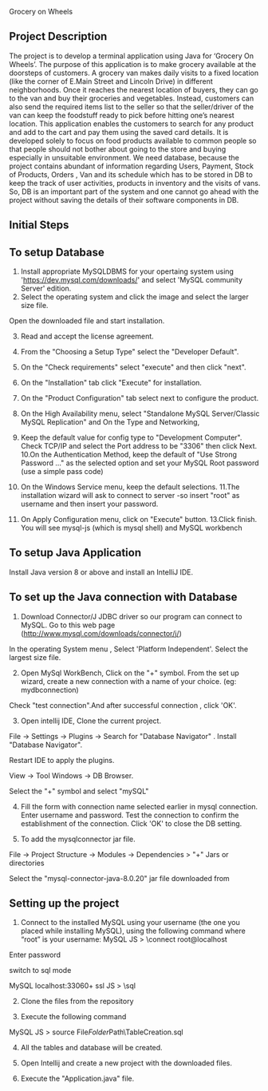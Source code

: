 Grocery on Wheels


Project Description
-----------------------------
The project is to develop a terminal application using Java for ‘Grocery On Wheels’. The purpose of this
application is to make grocery available at the doorsteps of customers. A grocery van makes daily visits
to a fixed location (like the corner of E.Main Street and Lincoln Drive) in different neighborhoods. Once
it reaches the nearest location of buyers, they can go to the van and buy their groceries and vegetables.
Instead, customers can also send the required items list to the seller so that the seller/driver of the van can
keep the foodstuff ready to pick before hitting one’s nearest location.
This application enables the customers to search for any product and add to the cart and pay them using the
saved card details. It is developed solely to focus on food products available to common people so that
people should not bother about going to the store and buying especially in unsuitable environment.
We need database, because the project contains abundant of information regarding Users, Payment, Stock
of Products, Orders , Van and its schedule which has to be stored in DB to keep the track of user activities,
products in inventory and the visits of vans. So, DB is an important part of the system and one cannot go
ahead with the project without saving the details of their software components in DB.

Initial Steps
------------

To setup Database
-------------------
1. Install appropriate MySQLDBMS for your opertaing system using 'https://dev.mysql.com/downloads/' and select 'MySQL community Server' edition.
2. Select the operating system and click the image and select the larger size file. 

Open the downloaded file and start installation.

3. Read and accept the license agreement.

4. From the "Choosing a Setup Type" select the "Developer Default".

5. On the "Check requirements" select "execute" and then click "next". 

6. On the "Installation" tab click "Execute" for installation.
7. On the "Product Configuration" tab select next to configure the product.
 
8. On the High Availability menu, select "Standalone MySQL Server/Classic MySQL Replication" and On the Type and Networking, 
9. Keep the default value for config type to "Development Computer". Check TCP/IP and select the Port address to be "3306" then click Next.
10.On the Authentication Method, keep the default of "Use Strong Password ..." as the selected option and set your MySQL Root password (use a simple pass code)
11. On the Windows Service menu, keep the default selections.
11.The installation wizard will ask to connect to server -so insert "root" as username and then insert your password.
12. On Apply Configuration menu, click on "Execute" button.
13.Click finish. You will see mysql-js (which is mysql shell) and MySQL workbench


To setup Java Application
----------------------------
Install Java version 8 or above and install an IntelliJ IDE.

To set up the Java connection with Database
-----------------------------------------------

1. Download Connector/J JDBC driver so our program can connect to MySQL. Go to this web page (http://www.mysql.com/downloads/connector/j/)

In the operating System menu , Select 'Platform Independent'. Select the largest size file.

2. Open MySql WorkBench, Click on the "+" symbol. From the set up wizard,  create a new connection with a name of your choice. (eg: mydbconnection)

Check "test connection".And after successful connection , click 'OK'.

3. Open intellij IDE, Clone the current project.

File -> Settings -> Plugins -> Search for "Database Navigator" . Install "Database Navigator".

Restart IDE to apply the plugins.

View -> Tool Windows -> DB Browser.

Select the "+" symbol and select "mySQL" 

4. Fill the form with connection name selected earlier in mysql connection.
Enter username and password.
Test the connection to confirm the establishment of the connection. Click 'OK' to close the DB setting.

5. To add the mysqlconnector jar file.

File -> Project Structure -> Modules -> Dependencies > "+" Jars or directories 

Select the "mysql-connector-java-8.0.20" jar file downloaded from 



Setting up the project
----------------------
1. Connect to the installed MySQL using your username (the one you placed while installing MySQL), using the following command where “root” is your username: 
 MySQL  JS > \connect root@localhost

Enter password

switch to sql mode

 MySQL  localhost:33060+ ssl  JS > \sql

2. Clone the files from the repository

3. Execute the following command

 MySQL  JS > source File$Folder$Path\TableCreation.sql

4. All the tables and database will be created.

5. Open Intellij and create a new project with the downloaded files.

6. Execute the "Application.java" file.



